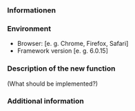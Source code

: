 ### Informationen

<!-- if exists -->
<!--
*  Customer       ???
*  Ticket#        ???
*  Project#       ???
*  ProjectBaller# ???
-->

### Environment
 - Browser: [e. g. Chrome, Firefox, Safari]
 - Framework version [e. g. 6.0.15]

### Description of the new function

(What should be implemented?)

<!-- ![function](function.png) -->

### Additional information

<!-- Add any other information about the problem here. -->

